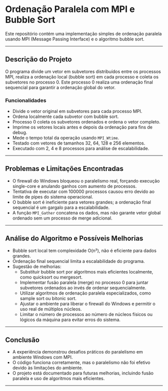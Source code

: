 # Ordenação Paralela com MPI e Bubble Sort

Este repositório contém uma implementação simples de ordenação paralela usando MPI (Message Passing Interface) e o algoritmo bubble sort.

---

## Descrição do Projeto

O programa divide um vetor em subvetores distribuídos entre os processos MPI, realiza a ordenação local (bubble sort) em cada processo e coleta os subvetores no processo 0. Este processo 0 realiza uma ordenação final sequencial para garantir a ordenação global do vetor.

### Funcionalidades

- Divide o vetor original em subvetores para cada processo MPI.
- Ordena localmente cada subvetor com bubble sort.
- Processo 0 coleta os subvetores ordenados e ordena o vetor completo.
- Imprime os vetores locais antes e depois da ordenação para fins de debug.
- Mede o tempo total da operação usando `MPI_Wtime`.
- Testado com vetores de tamanhos 32, 64, 128 e 256 elementos.
- Executado com 2, 4 e 8 processos para análise de escalabilidade.

---

## Problemas e Limitações Encontradas

- O firewall do Windows bloqueou o paralelismo real, forçando execução single-core e anulando ganhos com aumento de processos.
- Tentativa de executar com 100000 processos causou erro devido ao limite de pipes do sistema operacional.
- O bubble sort é ineficiente para vetores grandes; a ordenação final sequencial é um gargalo para a escalabilidade.
- A função `MPI_Gather` concatena os dados, mas não garante vetor global ordenado sem um processo de merge adicional.

---

## Análise do Algoritmo e Possíveis Melhorias

- Bubble sort local tem complexidade O(n²), não é eficiente para dados grandes.
- Ordenação final sequencial limita a escalabilidade do programa.
- Sugestão de melhorias:
  - Substituir bubble sort por algoritmos mais eficientes localmente, como quicksort ou mergesort.
  - Implementar fusão paralela (merge) no processo 0 para juntar subvetores ordenados ao invés de ordenar sequencialmente.
  - Utilizar algoritmos de ordenação paralela especializados, como sample sort ou bitonic sort.
  - Ajustar o ambiente para liberar o firewall do Windows e permitir o uso real de múltiplos núcleos.
  - Limitar o número de processos ao número de núcleos físicos ou lógicos da máquina para evitar erros do sistema.

---

## Conclusão

- A experiência demonstrou desafios práticos do paralelismo em ambiente Windows com MPI.
- O código funciona corretamente, mas o paralelismo não foi efetivo devido às limitações do ambiente.
- O projeto está documentado para futuras melhorias, incluindo fusão paralela e uso de algoritmos mais eficientes.

---

